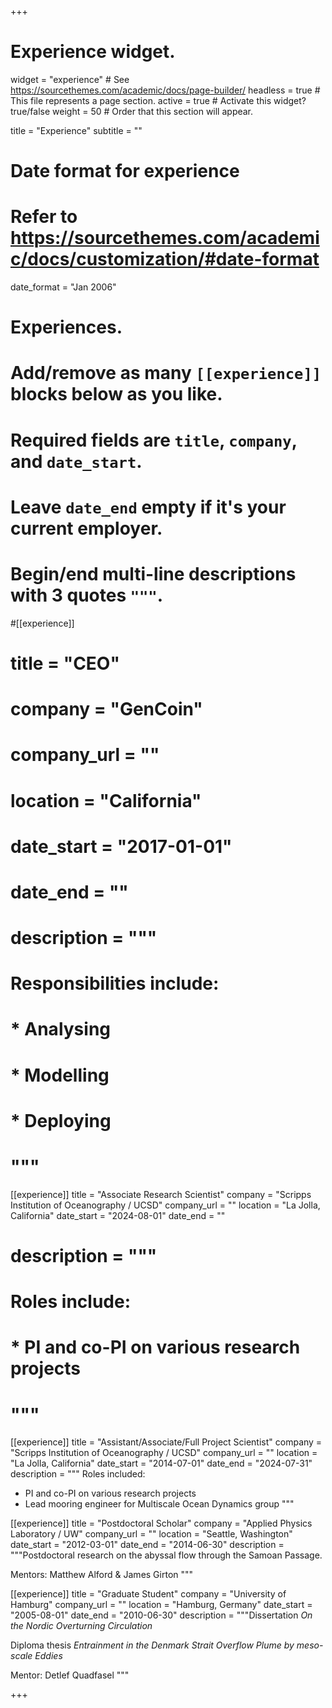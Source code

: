 +++
# Experience widget.
widget = "experience"  # See https://sourcethemes.com/academic/docs/page-builder/
headless = true  # This file represents a page section.
active = true  # Activate this widget? true/false
weight = 50  # Order that this section will appear.

title = "Experience"
subtitle = ""

# Date format for experience
#   Refer to https://sourcethemes.com/academic/docs/customization/#date-format
date_format = "Jan 2006"

# Experiences.
#   Add/remove as many `[[experience]]` blocks below as you like.
#   Required fields are `title`, `company`, and `date_start`.
#   Leave `date_end` empty if it's your current employer.
#   Begin/end multi-line descriptions with 3 quotes `"""`.
#[[experience]]
#  title = "CEO"
#  company = "GenCoin"
#  company_url = ""
#  location = "California"
#  date_start = "2017-01-01"
#  date_end = ""
#  description = """
#  Responsibilities include:
#  
#  * Analysing
#  * Modelling
#  * Deploying
#  """

[[experience]]
  title = "Associate Research Scientist"
  company = "Scripps Institution of Oceanography / UCSD"
  company_url = ""
  location = "La Jolla, California"
  date_start = "2024-08-01"
  date_end = ""
  # description = """
  # Roles include:
  # 
  # * PI and co-PI on various research projects
  # """


[[experience]]
  title = "Assistant/Associate/Full Project Scientist"
  company = "Scripps Institution of Oceanography / UCSD"
  company_url = ""
  location = "La Jolla, California"
  date_start = "2014-07-01"
  date_end = "2024-07-31"
  description = """
  Roles included:

  * PI and co-PI on various research projects
  * Lead mooring engineer for Multiscale Ocean Dynamics group
  """

[[experience]]
  title = "Postdoctoral Scholar"
  company = "Applied Physics Laboratory / UW"
  company_url = ""
  location = "Seattle, Washington"
  date_start = "2012-03-01"
  date_end = "2014-06-30"
  description = """Postdoctoral research on the abyssal flow through the Samoan Passage.

  Mentors: Matthew Alford & James Girton
  """

[[experience]]
  title = "Graduate Student"
  company = "University of Hamburg"
  company_url = ""
  location = "Hamburg, Germany"
  date_start = "2005-08-01"
  date_end = "2010-06-30"
  description = """Dissertation _On the Nordic Overturning Circulation_

  Diploma thesis _Entrainment in the Denmark Strait Overflow Plume by meso-scale Eddies_

  Mentor: Detlef Quadfasel
  """

+++
